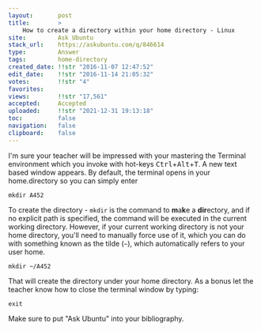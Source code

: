 ```yaml
---
layout:       post
title:        >
    How to create a directory within your home directory - Linux
site:         Ask Ubuntu
stack_url:    https://askubuntu.com/q/846614
type:         Answer
tags:         home-directory
created_date: !!str "2016-11-07 12:47:52"
edit_date:    !!str "2016-11-14 21:05:32"
votes:        !!str "4"
favorites:    
views:        !!str "17,561"
accepted:     Accepted
uploaded:     !!str "2021-12-31 19:13:18"
toc:          false
navigation:   false
clipboard:    false
---
```


I'm sure your teacher will be impressed with your mastering the Terminal environment which you invoke with hot-keys <kbd>Ctrl</kbd>+<kbd>Alt</kbd>+<kbd>T</kbd>. A new text based window appears. By default, the terminal opens in your home.directory so you can simply enter

``` 
mkdir A452

```

To create the directory - `mkdir` is the command to **m**a**k**e a **dir**ectory, and if no explicit path is specified, the command will be executed in the current working directory. However, if your current working directory is not your home directory, you'll need to manually force use of it, which you can do with something known as the tilde (`~`), which automatically refers to your user home.

``` 
mkdir ~/A452

```

That will create the directory under your home directory. As a bonus let the teacher know how to close the terminal window by typing:

``` 
exit

```

Make sure to put "Ask Ubuntu" into your bibliography.
